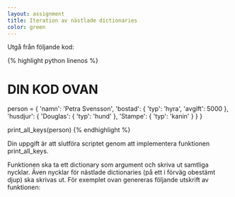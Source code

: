 ```yaml
---
layout: assignment
title: Iteration av nästlade dictionaries
color: green
---
```

Utgå från följande kod:

{% highlight python linenos %}
# DIN KOD OVAN

person = {
    'namn': 'Petra Svensson',
    'bostad': {
        'typ': 'hyra',
        'avgift': 5000
    },
    'husdjur': {
        'Douglas': {
            'typ': 'hund'
        },
        'Stampe': {
            'typ': 'kanin'
        }
    }
}

print_all_keys(person)
{% endhighlight %}

Din uppgift är att slutföra scriptet genom att implementera funktionen print_all_keys.

Funktionen ska ta ett dictionary som argument och skriva ut samtliga nycklar. Även nycklar för nästlade dictionaries (på ett i förväg obestämt djup) ska skrivas ut. För exemplet ovan genereras följande utskrift av funktionen: